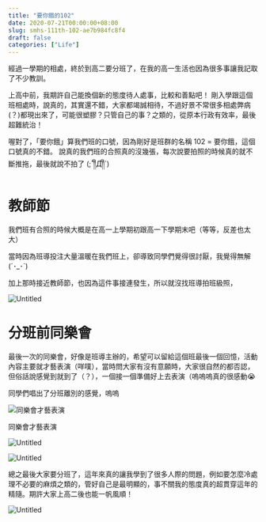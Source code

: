 ```yaml
---
title: "要你餓的102"
date: 2020-07-21T00:00:00+08:00
slug: smhs-111th-102-ae7b984fc8f4
draft: false
categories: ["Life"]
---
```


經過一學期的相處，終於到高二要分班了，在我的高一生活也因為很多事讓我記取了不少教訓。

上高中前，我期許自己能換個新的態度待人處事，比較和善點吧！
剛入學跟這個班相處時，說真的，其實還不錯，大家都竭誠相待，不過好景不常很多相處弊病(？)都現出來了，可能很塑膠？只管自己的事？之類的，從原本行政有效率，最後超難統治！

喔對了，「要你餓」算我們班的口號，因為剛好是班群的名稱 102 = 要你餓，這個口號真的不錯。
說真的我們班的合照真的沒幾張，每次說要拍照的時候真的就不斷推拖，最後就說不拍了 (;´༎ຶД༎ຶ`)

# **教師節**

我們班有合照的時候大概是在高一上學期初跟高一下學期末吧（等等，反差也太大）

當時因為班導投注大量溫暖在我們班上，卻導致同學們覺得很討厭，我覺得無解 (´･_･`)

加上那時接近教師節，也因為這件事接連發生，所以就沒找班導拍班級照，

![Untitled](../images/smhs-111th-102-ae7b984fc8f4/Untitled.png)

# **分班前同樂會**

最後一次的同樂會，好像是班導主辦的，希望可以留給這個班最後一個回憶，活動內容主要就才藝表演（咩噗），當時問大家有沒有意願時，大家很自然的都否認，但俗話說感覺到就到了（？），一個接一個準備好上去表演（嗚嗚嗚真的很感動😭

同學們唱出了分班離別的感覺，嗚嗚

![同樂會才藝表演](../images/smhs-111th-102-ae7b984fc8f4/Untitled%201.png)

同樂會才藝表演

![Untitled](../images/smhs-111th-102-ae7b984fc8f4/Untitled%202.png)

![Untitled](../images/smhs-111th-102-ae7b984fc8f4/Untitled%203.png)

總之最後大家要分班了，這年來真的讓我學到了很多人際的問題，例如要怎麼冷處理不必要的麻煩之類的，管好自己是最明顯的，事不關我的態度真的超貫穿這年的精隨。期許大家上高二後也能一帆風順！

![Untitled](../images/smhs-111th-102-ae7b984fc8f4/Untitled%204.png)